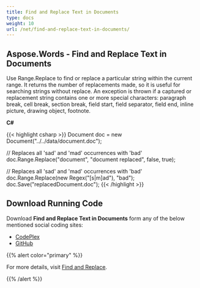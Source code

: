 ```yaml
---
title: Find and Replace Text in Documents
type: docs
weight: 10
url: /net/find-and-replace-text-in-documents/
---
```


## **Aspose.Words - Find and Replace Text in Documents**

Use Range.Replace to find or replace a particular string within the current range. It returns the number of replacements made, so it is useful for searching strings without replace. An exception is thrown if a captured or replacement string contains one or more special characters: paragraph break, cell break, section break, field start, field separator, field end, inline picture, drawing object, footnote.

**C#**

{{< highlight csharp >}}
Document doc = new Document("../../data/document.doc");

// Replaces all 'sad' and 'mad' occurrences with 'bad'
doc.Range.Replace("document", "document replaced", false, true);

// Replaces all 'sad' and 'mad' occurrences with 'bad'
doc.Range.Replace(new Regex("[s|m]ad"), "bad");
doc.Save("replacedDocument.doc");
{{< /highlight >}}

## **Download Running Code**

Download **Find and Replace Text in Documents** form any of the below mentioned social coding sites:

- [CodePlex](https://asposenpoi.codeplex.com/downloads/get/1475287)
- [GitHub](https://github.com/aspose-words/Aspose.Words-for-.NET/releases/download/Aspose.Words_Features_Missing_in_NPOI_v_1.0/Find.and.Replace.Text.in.Documents.Aspose.Words.zip)

{{% alert color="primary" %}} 

For more details, visit [Find and Replace](https://docs.aspose.com/words/net/find-and-replace/).

{{% /alert %}}
